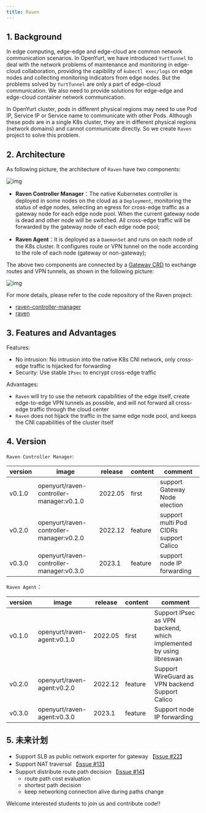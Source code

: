 ```yaml
---
title: Raven
---
```


## 1. Background

In edge computing, edge-edge and edge-cloud are common network communication scenarios. In OpenYurt, we have introduced `YurtTunnel` to deal with the network problems of maintenance and monitoring in edge-cloud collaboration, providing the capibility of `kubectl exec/logs` on edge nodes and collecting monitoring indicators from edge nodes. But the problems solved by `YurtTunnel` are only a part of edge-cloud communication. We also need to provide solutions for edge-edge and edge-cloud container network communication.

In OpenYurt cluster, pods in different physical regions may need to use Pod IP, Service IP or Service name to communicate with other Pods. Although these pods are in a single K8s cluster, they are in different physical regions (network domains) and cannot communicate directly. So we create `Raven` project to solve this problem.

## 2. Architecture

As following picture, the architecture of `Raven` have two components:

![img](../../static/img/docs/core-concepts/raven.png)

- **Raven Controller Manager**：The native Kubernetes controller is deployed in some nodes on the cloud as a `Deployment`, monitoring the status of edge nodes, selecting an egress for cross-edge traffic as a gateway node for each edge node pool. When the current gateway node is dead and other node will be switched. All cross-edge traffic will be forwarded by the gateway node of each edge node pool;

- **Raven Agent**：It is deployed as a `DaemonSet` and runs on each node of the K8s cluster. It configures route or VPN tunnel on the node according to the role of each node (gateway or non-gateway);

The above two components are connected by a [Gateway CRD](https://github.com/openyurtio/raven-controller-manager/blob/main/pkg/ravencontroller/apis/raven/v1alpha1/gateway_types.go) to exchange routes and VPN tunnels, as shown in the following picture:

![img](../../static/img/docs/core-concepts/raven-sequence-diag.png)

For more details, please refer to the code repository of the Raven project:

- [raven-controller-manager](https://github.com/openyurtio/raven-controller-manager)
- [raven](https://github.com/openyurtio/raven)

## 3. Features and Advantages

Features:

- No intrusion: No intrusion into the native K8s CNI network, only cross-edge traffic is hijacked for forwarding
- Security: Use stable `IPsec` to encrypt cross-edge traffic

Advantages:

- `Raven` will try to use the network capabilities of the edge itself, create edge-to-edge VPN tunnels as possible, and will not forward all cross-edge traffic through the cloud center
- `Raven` does not hijack the traffic in the same edge node pool, and keeps the CNI capabilities of the cluster itself

## 4. Version

`Raven Controller Manager`:

| version | image                                    | release | content | comment                                      |
|---------|------------------------------------------|---------|---------|----------------------------------------------|
| v0.1.0  | openyurt/raven-controller-manager:v0.1.0 | 2022.05 | first   | support Gateway Node election                |
| v0.2.0  | openyurt/raven-controller-manager:v0.2.0 | 2022.12 | feature | support multi Pod CIDRs <br/> support Calico |
| v0.3.0  | openyurt/raven-controller-manager:v0.3.0 | 2023.1  | feature | support node IP forwarding                   |

`Raven Agent`：

| version | image                       | release | content | comment                |
|---------|-----------------------------|---------|---------|-------------------|
| v0.1.0  | openyurt/raven-agent:v0.1.0 | 2022.05 | first   | Support IPsec as VPN backend, which implemented by using libreswan |
| v0.2.0  | openyurt/raven-agent:v0.2.0 | 2022.12 | feature | Support WireGuard as VPN backend<br/>Support Calico|
| v0.3.0  | openyurt/raven-agent:v0.3.0 | 2023.1  | feature    | Support node IP forwarding |

## 5. 未来计划

- Support SLB as public network exporter for gateway  【[issue #22](https://github.com/openyurtio/raven/issues/22)】 
- Support NAT traversal 【[issue #13](https://github.com/openyurtio/raven/issues/13)】 
- Support distribute route path decision 【[issue #14](https://github.com/openyurtio/raven/issues/14)】
  - route path cost evaluation
  - shortest path decision 
  - keep networking connection alive during paths change

Welcome interested students to join us and contribute code!!
